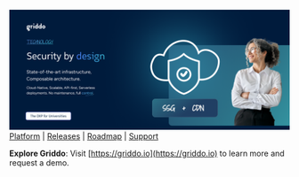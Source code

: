 ![Griddo Hero](./images/hero-for-github.png)
[Platform](https://griddo.io) | [Releases](https://griddo.io) | [Roadmap](https://griddo.io) | [Support](https://griddo.io) 


**Explore Griddo**: Visit [https://griddo.io](https://griddo.io) to learn more and request a demo.


